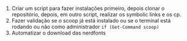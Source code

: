 1. Criar um script para fazer instalações primeiro, depois clonar o repositório, depois, em outro script, realizar os symbolic links e os cp.
2. Fazer validação se o scoop já está instalado ou se o terminal está rodando ou não como administrador `if (Get-Command scoop)`
3. Automatizar o download das nerdfonts
